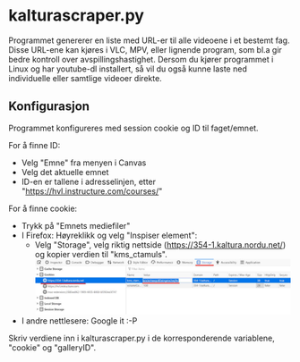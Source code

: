 # kalturascraper.py

Programmet genererer en liste med URL-er til alle videoene i et bestemt fag. Disse URL-ene kan kjøres i VLC, MPV, eller lignende program, som bl.a gir bedre kontroll over avspillingshastighet. 
Dersom du kjører programmet i Linux og har youtube-dl installert, så vil du også kunne laste ned individuelle eller samtlige videoer direkte. 

## Konfigurasjon
Programmet konfigureres med session cookie og ID til faget/emnet. 

For å finne ID:
- Velg "Emne" fra menyen i Canvas
- Velg det aktuelle emnet
- ID-en er tallene i adresselinjen, etter "https://hvl.instructure.com/courses/" 

For å finne cookie: 
- Trykk på "Emnets mediefiler"
- I Firefox: Høyreklikk og velg "Inspiser element":
  - Velg "Storage", velg riktig nettside (https://354-1.kaltura.nordu.net/) og kopier verdien til "kms_ctamuls". 
<img src="cookies.jpg" width="600"></img>
- I andre nettlesere: Google it :-P 

Skriv verdiene inn i kalturascraper.py i de korresponderende variablene, "cookie" og "galleryID". 

